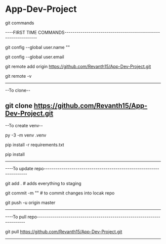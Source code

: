# App-Dev-Project
git commands

----FIRST TIME COMMANDS----------------------------------------------------------------

git config --global user.name "<Your name>"

git config --global user.email <email>

git remote add origin https://github.com/Revanth15/App-Dev-Project.git

git remote -v
  
--------------


--To clone--

git clone https://github.com/Revanth15/App-Dev-Project.git
-----------------

--To create venv--

py -3 -m venv .venv

pip install -r requirements.txt 

pip install <your needed packages>

---------------------------------------------------------------------------------------



----To update repo---------------------------------------------------------------------

git add . # adds everything to staging

git commit -m "<insert your message>" # to commit changes into locak repo

git push -u origin master
  
---------------------------------------------------------------------------------------

----To pull repo------------------------------------------------------------------------

git pull https://github.com/Revanth15/App-Dev-Project.git

---------------------------------------------------------------------------------------









